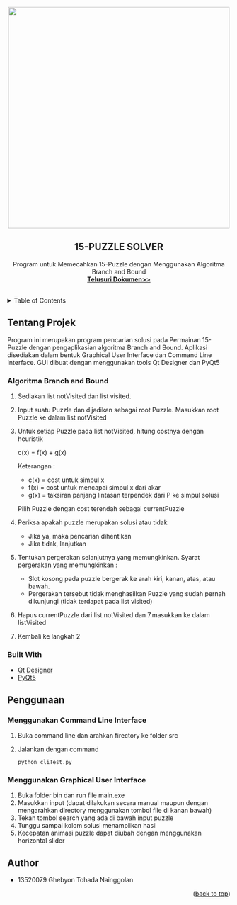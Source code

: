 <div id="top"></div>

<br />
<div align="center">
    <img src="https://github.com/ghebyon/Tucil03-13520079/tree/main/src/icons/GUI-15Puzzle" width="500" height="">

  <h2 align="center">15-PUZZLE SOLVER</h2>

  <p align="center">
    Program untuk Memecahkan 15-Puzzle dengan Menggunakan Algoritma Branch and Bound
    <br />
    <a href="https://github.com/ghebyon/Tucil03-13520079/tree/main/docs"><strong>Telusuri Dokumen>></strong></a>
    <br />
    <br />

  </p>
</div>


<!-- TABLE OF CONTENTS -->
<details>
  <summary>Table of Contents</summary>
  <ol>
    <li>
      <a href="#tentang-projek">Tentang Projek</a>
      <ul>
        <li><a href="#built-with">Built With</a></li>
      </ul>
    </li>
    <li><a href="#penggunaan">Penggunaan</a></li>
    <li><a href="#author">Author</a></li>
  </ol>
</details>

## Tentang Projek
Program ini merupakan program pencarian solusi pada Permainan 15-Puzzle dengan pengaplikasian algoritma Branch and Bound. Aplikasi disediakan dalam bentuk Graphical User Interface dan Command Line Interface. GUI dibuat dengan menggunakan tools Qt Designer dan PyQt5

### Algoritma Branch and Bound
1. Sediakan list notVisited dan list visited.
2. Input suatu Puzzle dan dijadikan sebagai root Puzzle. Masukkan root Puzzle ke dalam list notVisited
3. Untuk setiap Puzzle pada list notVisited, hitung costnya dengan heuristik 

    c(x) = f(x) + g(x)
        
    Keterangan :
    - c(x) = cost untuk simpul x
    - f(x) = cost untuk mencapai simpul x dari akar
    - g(x) = taksiran panjang lintasan terpendek dari P ke simpul solusi
    
    Pilih Puzzle dengan cost terendah sebagai currentPuzzle
4. Periksa apakah puzzle merupakan solusi atau tidak

    - Jika ya, maka pencarian dihentikan
    - Jika tidak, lanjutkan
5. Tentukan pergerakan selanjutnya yang memungkinkan. Syarat pergerakan yang memungkinkan :
    - Slot kosong pada puzzle bergerak ke arah kiri, kanan, atas, atau bawah.
    - Pergerakan tersebut tidak menghasilkan Puzzle yang sudah pernah dikunjungi (tidak terdapat pada list visited)
6. Hapus currentPuzzle dari list notVisited dan 7.masukkan ke dalam listVisited
7. Kembali ke langkah 2


### Built With
* [Qt Designer](https://build-system.fman.io/qt-designer-download)
* [PyQt5](https://pypi.org/project/PyQt5/)

## Penggunaan

### Menggunakan Command Line Interface
1. Buka command line dan arahkan firectory ke folder src
2. Jalankan dengan command

    `python cliTest.py
    `

### Menggunakan Graphical User Interface
1. Buka folder bin dan run file main.exe
2. Masukkan input (dapat dilakukan secara manual maupun dengan mengarahkan directory menggunakan tombol file di kanan bawah)
3. Tekan tombol search yang ada di bawah input puzzle
4. Tunggu sampai kolom solusi menampilkan hasil
5. Kecepatan animasi puzzle dapat diubah dengan menggunakan horizontal slider

## Author
- 13520079 Ghebyon Tohada Nainggolan


<p align="right">(<a href="#top">back to top</a>)</p>